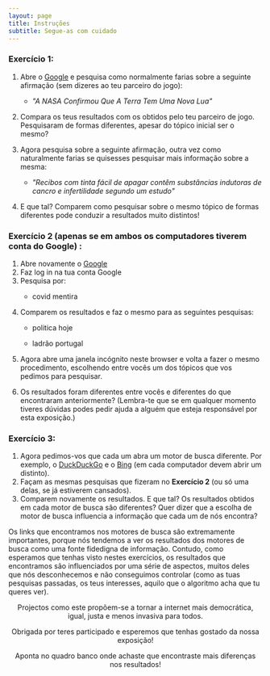 ```yaml
---
layout: page
title: Instruções
subtitle: Segue-as com cuidado
---
```


### Exercício 1:
<ol>
    <li>Abre o <a href="https://www.google.com" target="_blank">Google</a> e pesquisa como normalmente farias sobre a seguinte afirmação (sem dizeres ao teu parceiro do jogo):</li>
        <ul>
            <p></p>
            <li><i>"A NASA Confirmou Que A Terra Tem Uma Nova Lua"</i></li>
            <p></p>
        </ul>
    <li>Compara os teus resultados com os obtidos pelo teu parceiro de jogo. Pesquisaram de formas diferentes, apesar do tópico inicial ser o mesmo?</li>
    <p></p>
    <li>Agora pesquisa sobre a seguinte afirmação, outra vez como naturalmente farias se quisesses pesquisar mais informação sobre a mesma:</li>
        <ul>
            <p></p>
            <li><i>"Recibos com tinta fácil de apagar contêm substâncias indutoras de cancro e infertilidade segundo um estudo"</i></li>
            <p></p>
        </ul>
    <li>E que tal? Comparem como pesquisar sobre o mesmo tópico de formas diferentes pode conduzir a resultados muito distintos!</li>
</ol>

### Exercício 2 (apenas se em ambos os computadores tiverem conta do Google) :
<ol>
    <li>Abre novamente o <a href="https://www.google.com" target="_blank">Google</a></li>
    <li>Faz log in na tua conta Google</li>
    <li>Pesquisa por:</li>
        <ul>
            <p></p>
            <li>covid mentira</li>
            <p></p>
        </ul>
    <p></p>
    <li>Comparem os resultados e faz o mesmo para as seguintes pesquisas:</li>
        <ul>
            <p></p>
            <li>politica hoje</li>
            <p></p>
            <li>ladrão portugal</li>
        </ul>
    <p></p>
    <li> Agora abre uma janela incógnito neste browser e volta a fazer o mesmo procedimento, escolhendo entre vocês um dos tópicos que vos pedimos para pesquisar.</li>
    <p></p> 
    <li>Os resultados foram diferentes entre vocês e diferentes do que encontraram anteriormente? (Lembra-te que se em qualquer momento tiveres dúvidas podes pedir ajuda a alguém que esteja responsável por esta exposição.)</li>
</ol>   

### Exercício 3:
<ol>
    <li>Agora pedimos-vos que cada um abra um motor de busca diferente. Por exemplo, o <a href="https://html.duckduckgo.com/html/" target="_blank">DuckDuckGo</a> e o <a href="https://www.bing.com" target="_blank">Bing</a> (em cada computador devem abrir um distinto).</li>
    <li>Façam as mesmas pesquisas que fizeram no <b>Exercício 2</b> (ou só uma delas, se já estiverem cansados).</li>
    <li>Comparem novamente os resultados. E que tal? Os resultados obtidos em cada motor de busca são diferentes? Quer dizer que a escolha de motor de busca influencia a informação que cada um de nós encontra?</li>
</ol>
<p>
Os links que encontramos nos motores de busca são extremamente importantes, porque nós tendemos a ver os resultados dos motores de busca como uma fonte fidedigna de informação. Contudo, como esperamos que tenhas visto nestes exercícios, os resultados que encontramos são influenciados por uma série de aspectos, muitos deles que nós desconhecemos e não conseguimos controlar (como as tuas pesquisas passadas, os teus interesses, aquilo que o algoritmo acha que tu queres ver).</p>
<p></p>
<center>Projectos como este propõem-se a tornar a internet mais democrática, igual, justa e menos invasiva para todos.</center>
<p></p>
<center>Obrigada por teres participado e esperemos que tenhas gostado da nossa exposição!<center>
<p></p>
<center>Aponta no quadro banco onde achaste que encontraste mais diferenças nos resultados!<center>




